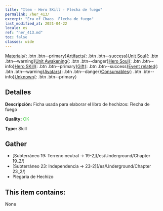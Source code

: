 ```yaml
---
title: "Item - Hero SKill - Flecha de fuego"
permalink: /her_413/
excerpt: "Era of Chaos  Flecha de fuego"
last_modified_at: 2021-04-22
locale: es
ref: "her_413.md"
toc: false
classes: wide
---
```

 [Materials](/ItemsES/){: .btn .btn--primary}[Artifacts](/ItemsES/Artifacts/){: .btn .btn--success}[Unit Soul](/ItemsES/UnitSoul/){: .btn .btn--warning}[Unit Awakening](/ItemsES/UnitAwakening/){: .btn .btn--danger}[Hero Soul](/ItemsES/HeroSoul/){: .btn .btn--info}[Hero SKill](/ItemsES/HeroSkill/){: .btn .btn--primary}[Gift](/ItemsES/Gift/){: .btn .btn--success}[Event related](/ItemsES/Events/){: .btn .btn--warning}[Avatars](/ItemsES/Avatars/){: .btn .btn--danger}[Consumables](/ItemsES/Consumables/){: .btn .btn--info}[Unknown](/ItemsES/Unknown/){: .btn .btn--primary}

## Detalles
 **Descripción:** Ficha usada para elaborar el libro de hechizos: Flecha de fuego

 **Quality:** <span style="color: #32CD32">OK</span>

 **Type:** Skill

## Gather

*    [Subterráneo 19: Terreno neutral -> 19-2](/es/Underground/Chapter 19_2/) 
*    [Subterráneo 23: Independencia -> 23-2](/es/Underground/Chapter 23_2/) 
*    Plegaria de Hechizo 

## This item contains:

  None

